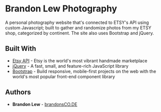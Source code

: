 # Brandon Lew Photography

A personal photography website that's connected to ETSY's API using custom Javascript; built to gather and randomize photos from my ETSY shop, categorized by continent. The site also uses Bootstrap and jQuery.

## Built With

* [Etsy API](https://www.etsy.com/developers/documentation/) - Etsy is the world's most vibrant handmade marketplace
* [jQuery](http://jquery.com/) - A fast, small, and feature-rich JavaScript library
* [Bootstrap](http://getbootstrap.com) - Build responsive, mobile-first projects on the web with the world's most popular front-end component library

## Authors

* **Brandon Lew** - [brandonsCO.DE](http://www.brandonsco.de)
